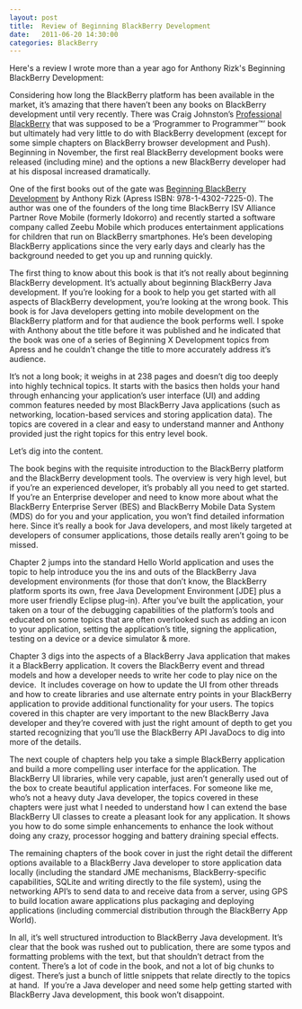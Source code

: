 ```yaml
---
layout: post
title:  Review of Beginning BlackBerry Development
date:   2011-06-20 14:30:00
categories: BlackBerry
---
```

Here's a review I wrote more than a year ago for Anthony Rizk's Beginning BlackBerry Development:

Considering how long the BlackBerry platform has been available in the market, it’s amazing that there haven’t been any books on BlackBerry development until very recently. There was Craig Johnston’s [Professional BlackBerry](http://www.amazon.com/gp/product/0764589539/ref=as_li_ss_tl?ie=UTF8&tag=mcnsof-20&linkCode=as2&camp=217145&creative=399369&creativeASIN=0764589539) that was supposed to be a ‘Programmer to Programmer™’ book but ultimately had very little to do with BlackBerry development (except for some simple chapters on BlackBerry browser development and Push). Beginning in November, the first real BlackBerry development books were released (including mine) and the options a new BlackBerry developer had at his disposal increased dramatically.

One of the first books out of the gate was [Beginning BlackBerry Development](http://www.amazon.com/gp/product/1430272252/ref=as_li_ss_tl?ie=UTF8&tag=mcnsof-20&linkCode=as2&camp=217145&creative=399369&creativeASIN=1430272252) by Anthony Rizk (Apress ISBN: 978-1-4302-7225-0). The author was one of the founders of the long time BlackBerry ISV Alliance Partner Rove Mobile (formerly Idokorro) and recently started a software company called Zeebu Mobile which produces entertainment applications for children that run on BlackBerry smartphones. He’s been developing BlackBerry applications since the very early days and clearly has the background needed to get you up and running quickly.

The first thing to know about this book is that it’s not really about beginning BlackBerry development. It’s actually about beginning BlackBerry Java development. If you’re looking for a book to help you get started with all aspects of BlackBerry development, you’re looking at the wrong book. This book is for Java developers getting into mobile development on the BlackBerry platform and for that audience the book performs well. I spoke with Anthony about the title before it was published and he indicated that the book was one of a series of Beginning X Development topics from Apress and he couldn’t change the title to more accurately address it’s audience.

It’s not a long book; it weighs in at 238 pages and doesn’t dig too deeply into highly technical topics. It starts with the basics then holds your hand through enhancing your application’s user interface (UI) and adding common features needed by most BlackBerry Java applications (such as networking, location-based services and storing application data). The topics are covered in a clear and easy to understand manner and Anthony provided just the right topics for this entry level book.

Let’s dig into the content.

The book begins with the requisite introduction to the BlackBerry platform and the BlackBerry development tools. The overview is very high level, but if you’re an experienced developer, it’s probably all you need to get started. If you’re an Enterprise developer and need to know more about what the BlackBerry Enterprise Server (BES) and BlackBerry Mobile Data System (MDS) do for you and your application, you won’t find detailed information here. Since it’s really a book for Java developers, and most likely targeted at developers of consumer applications, those details really aren’t going to be missed.

Chapter 2 jumps into the standard Hello World application and uses the topic to help introduce you the ins and outs of the BlackBerry Java development environments (for those that don’t know, the BlackBerry platform sports its own, free Java Development Environment \[JDE\] plus a more user friendly Eclipse plug-in). After you’ve built the application, your taken on a tour of the debugging capabilities of the platform’s tools and educated on some topics that are often overlooked such as adding an icon to your application, setting the application’s title, signing the application, testing on a device or a device simulator & more.

Chapter 3 digs into the aspects of a BlackBerry Java application that makes it a BlackBerry application. It covers the BlackBerry event and thread models and how a developer needs to write her code to play nice on the device.  It includes coverage on how to update the UI from other threads and how to create libraries and use alternate entry points in your BlackBerry application to provide additional functionality for your users. The topics covered in this chapter are very important to the new BlackBerry Java developer and they’re covered with just the right amount of depth to get you started recognizing that you’ll use the BlackBerry API JavaDocs to dig into more of the details.

The next couple of chapters help you take a simple BlackBerry application and build a more compelling user interface for the application. The BlackBerry UI libraries, while very capable, just aren’t generally used out of the box to create beautiful application interfaces. For someone like me, who’s not a heavy duty Java developer, the topics covered in these chapters were just what I needed to understand how I can extend the base BlackBerry UI classes to create a pleasant look for any application. It shows you how to do some simple enhancements to enhance the look without doing any crazy, processor hogging and battery draining special effects.

The remaining chapters of the book cover in just the right detail the different options available to a BlackBerry Java developer to store application data locally (including the standard JME mechanisms, BlackBerry-specific capabilities, SQLite and writing directly to the file system), using the networking API’s to send data to and receive data from a server, using GPS to build location aware applications plus packaging and deploying applications (including commercial distribution through the BlackBerry App World).

In all, it’s well structured introduction to BlackBerry Java development. It’s clear that the book was rushed out to publication, there are some typos and formatting problems with the text, but that shouldn’t detract from the content. There’s a lot of code in the book, and not a lot of big chunks to digest. There’s just a bunch of little snippets that relate directly to the topics at hand.  If you’re a Java developer and need some help getting started with BlackBerry Java development, this book won’t disappoint.